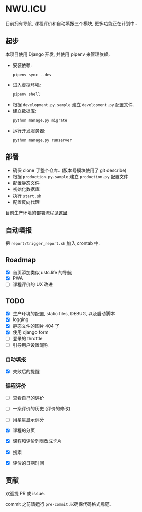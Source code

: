 # NWU.ICU
目前拥有导航, 课程评价和自动填报三个模块, 更多功能正在计划中..

## 起步
本项目使用 Django 开发, 并使用 pipenv 来管理依赖.
- 安装依赖:
    ```
    pipenv sync --dev
    ```
- 进入虚拟环境:
    ```
    pipenv shell
    ```
- 根据 `development.py.sample` 建立 `development.py` 配置文件.
- 建立数据库:
    ```
    python manage.py migrate
    ```
- 运行开发服务器:
    ```
    python manage.py runserver
    ```

## 部署
- 确保 clone 了整个仓库.. (版本号模块使用了 git describe)
- 根据 `production.py.sample` 建立 `production.py` 配置文件
- 配置静态文件
- 初始化数据库
- 执行 `start.sh`
- 配置反向代理

目前生产环境的部署流程见[这里](https://github.com/cjc7373/ansible/blob/master/playbooks/nwu.icu.yml).

## 自动填报
把 `report/trigger_report.sh` 加入 crontab 中.

## Roadmap
- [x] 首页添加类似 ustc.life 的导航
- [x] PWA
- [ ] 课程评价的 UX 改进

## TODO
- [x] 生产环境的配置, static files, DEBUG, 以及启动脚本
- [x] logging
- [x] 静态文件的图片 404 了
- [x] 使用 django form
- [ ] 登录的 throttle
- [ ] 引导用户设置昵称

### 自动填报
- [x] 失败后的提醒

### 课程评价
- [ ] 查看自己的评价
- [ ] 一条评价的历史 (评价的修改)
- [ ] 用星星显示评分
- [x] 课程的分页
- [x] 课程和评价列表改成卡片
- [x] 搜索
- [x] 评价的日期时间


## 贡献
欢迎提 PR 或 issue.

commit 之前请运行 `pre-commit` 以确保代码格式规范.
